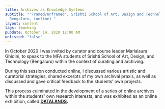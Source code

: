 ```yaml
---
title: Archives as Knowledge Systems
subtitle: "'Framed/Unframed', Srishti School of Art, Design and Technology,
  Bengaluru, (online) "
layout: content
tags: teaching
pubdate: October 14, 2020 12:00 AM
unlisted: "false"
---
```

In October 2020 I was invited by curator and course leader Marialaura Ghidini, to speak to the MFA students of Srishti School of Art, Design, and Technology (Bengaluru) within the context of curating and archiving.

During this session conducted online, I discussed various artistic and curatorial strategies, shared excerpts of my own archival praxis, as well as discussed and gave critical feedback to the students' own projects. 

This process culminated in the development of a series of online archives within the students' own research interests, and was exhibited as an online exhibition, called **[DATALANDS](https://datalandscreativea.wixsite.com/datalands).**